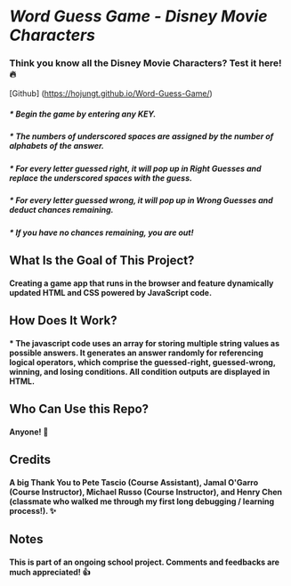 # _Word Guess Game - Disney Movie Characters_
### Think you know all the Disney Movie Characters? Test it here! :fire:
[Github] (https://hojungt.github.io/Word-Guess-Game/)
##### * Begin the game by entering any KEY.
##### * The numbers of underscored spaces are assigned by the number of alphabets of the answer.
##### * For every letter guessed right, it will pop up in Right Guesses and replace the underscored spaces with the guess.
##### * For every letter guessed wrong, it will pop up in Wrong Guesses and deduct chances remaining.
##### * If you have no chances remaining, you are out!

## What Is the Goal of This Project?
#### Creating a game app that runs in the browser and feature dynamically updated HTML and CSS powered by JavaScript code.

## How Does It Work?
#### * The javascript code uses an array for storing multiple string values as possible answers. It generates an answer randomly for referencing logical operators, which comprise the guessed-right, guessed-wrong, winning, and losing conditions. All condition outputs are displayed in HTML. 

## Who Can Use this Repo?
#### Anyone! :tada:

## Credits
#### A big Thank You to Pete Tascio (Course Assistant), Jamal O'Garro (Course Instructor), Michael Russo (Course Instructor), and Henry Chen (classmate who walked me through my first long debugging / learning process!). :sparkles:

## Notes
#### This is part of an ongoing school project. Comments and feedbacks are much appreciated! :+1:
